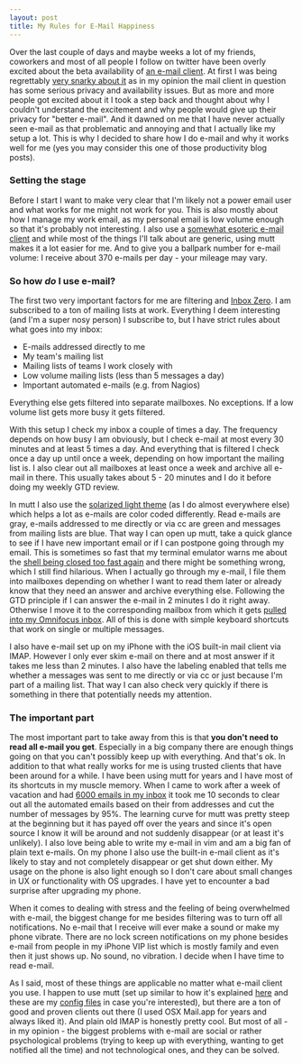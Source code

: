```yaml
---
layout: post
title: My Rules for E-Mail Happiness
---
```


Over the last couple of days and maybe weeks a lot of my friends, coworkers
and most of all people I follow on twitter have been overly excited about the
beta availability of [an e-mail client][mailbox]. At first I was being
regrettably [very snarky about it][snarktweet] as in my opinion the mail
client in question has some serious privacy and availability issues. But as
more and more people got excited about it I took a step back and thought about
why I couldn't understand the excitement and why people would give up their
privacy for "better e-mail". And it dawned on me that I have never actually
seen e-mail as that problematic and annoying and that I actually like my
setup a lot. This is why I decided to share how I do e-mail and why it works
well for me (yes you may consider this one of those productivity blog posts).

### Setting the stage
Before I start I want to make very clear that I'm likely not a power email
user and what works for me might not work for you. This is also mostly about
how I manage my work email, as my personal email is low volume enough so that
it's probably not interesting. I also use a [somewhat esoteric e-mail
client][mutt] and while most of the things I'll talk about are generic, using
mutt makes it a lot easier for me. And to give you a ballpark number for
e-mail volume: I receive about 370 e-mails per day - your mileage may
vary.

### So how *do* I use e-mail?
The first two very important factors for me are filtering and [Inbox
Zero][inboxzero].  I am subscribed to a ton of mailing lists at work.
Everything I deem interesting (and I'm a super nosy person) I subscribe to,
but I have strict rules about what goes into my inbox:

- E-mails addressed directly to me
- My team's mailing list
- Mailing lists of teams I work closely with
- Low volume mailing lists (less than 5 messages a day)
- Important automated e-mails (e.g. from Nagios)

Everything else gets filtered into separate mailboxes. No exceptions. If a low
volume list gets more busy it gets filtered.

With this setup I check my inbox a couple of times a day. The frequency
depends on how busy I am obviously, but I check e-mail at most every 30
minutes and at least 5 times a day. And everything that is filtered I check
once a day up until once a week, depending on how important the mailing list
is. I also clear out all mailboxes at least once a week and archive all e-mail
in there. This usually takes about 5 - 20 minutes and I do it before doing my
weekly GTD review.

In mutt I also use the [solarized light theme][mutt_solarized] (as I do almost
everywhere else) which helps a lot as e-mails are color coded differently.
Read e-mails are gray, e-mails addressed to me directly or via cc are green
and messages from mailing lists are blue. That way I can open up mutt, take a
quick glance to see if I have new important email or if I can postpone going
through my email. This is sometimes so fast that my terminal emulator warns me
about the [shell being closed too fast again][muttwarn] and there might be
something wrong, which I still find hilarious. When I actually go through my
e-mail, I file them into mailboxes depending on whether I want to read them
later or already know that they need an answer and archive everything else.
Following the GTD principle if I can answer the e-mail in 2 minutes I do it
right away.  Otherwise I move it to the corresponding mailbox from which it
gets [pulled into my Omnifocus inbox][omnifocus_post]. All of this is done
with simple keyboard shortcuts that work on single or multiple messages.

I also have e-mail set up on my iPhone with the iOS built-in mail client via
IMAP. However I only ever skim e-mail on there and at most answer if it takes
me less than 2 minutes. I also have the labeling enabled that tells me whether
a messages was sent to me directly or via cc or just because I'm part of a
mailing list. That way I can also check very quickly if there is something in
there that potentially needs my attention.

### The important part
The most important part to take away from this is that **you don't need to
read all e-mail you get**. Especially in a big company there are enough things
going on that you can't possibly keep up with everything. And that's ok. In
addition to that what really works for me is using trusted clients that have
been around for a while. I have been using mutt for years and I have most of
its shortcuts in my muscle memory. When I came to work after a week of
vacation and had [6000 emails in my inbox][emailtweet] it took me 10 seconds
to clear out all the automated emails based on their from addresses and cut
the number of messages by 95%. The learning curve for mutt was pretty steep at
the beginning but it has payed off over the years and since it's open source I
know it will be around and not suddenly disappear (or at least it's unlikely).
I also love being able to write my e-mail in vim and am a big fan of plain
text e-mails. On my phone I also use the built-in e-mail client as it's likely
to stay and not completely disappear or get shut down either. My usage on the
phone is also light enough so I don't care about small changes in UX or
functionality with OS upgrades. I have yet to encounter a bad surprise after
upgrading my phone.

When it comes to dealing with stress and the feeling of being overwhelmed with
e-mail, the biggest change for me besides filtering was to turn off all
notifications. No e-mail that I receive will ever make a sound or make my
phone vibrate. There are no lock screen notifications on my phone besides
e-mail from people in my iPhone VIP list which is mostly family and even then
it just shows up. No sound, no vibration. I decide when I have time to read
e-mail.

As I said, most of these things are applicable no matter what e-mail client
you use. I happen to use mutt (set up similar to how it's explained
[here][homelymutt] and these are my [config files][muttfiles] in case you're
interested), but there are a ton of good and proven clients out there (I used
OSX Mail.app for years and always liked it). And plain old IMAP is honestly
pretty cool. But most of all - in my opinion - the biggest problems with
e-mail are social or rather psychological problems (trying to keep up with
everything, wanting to get notified all the time) and not technological ones,
and they can be solved.


[mailbox]: http://www.mailboxapp.com
[mutt]: http://www.mutt.org
[mutt_solarized]: https://github.com/mrtazz/muttfiles/blob/master/mutt-colors-solarized-light-16.muttrc
[snarktweet]: https://twitter.com/mrtazz/status/501909189577687040
[emailtweet]: https://twitter.com/mrtazz/statuses/486165858809815040
[inboxzero]: http://www.43folders.com/izero
[muttfiles]: https://github.com/mrtazz/muttfiles
[omnifocus_post]: http://www.unwiredcouch.com/2014/05/13/omnifocus.html
[muttwarn]: https://twitter.com/mrtazz/statuses/467405164790693888
[homelymutt]: http://stevelosh.com/blog/2012/10/the-homely-mutt/

